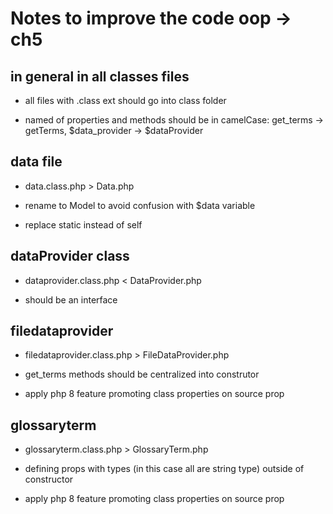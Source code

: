# Notes to improve the code oop -> ch5

## in general in all classes files

- all files with .class ext should go into class folder

- named of properties and methods should be in camelCase: get_terms -> getTerms, $data_provider -> $dataProvider

## data file

- data.class.php > Data.php

- rename to Model to avoid confusion with $data variable

- replace static instead of self

##  dataProvider class

- dataprovider.class.php < DataProvider.php


- should be an interface 

## filedataprovider

- filedataprovider.class.php > FileDataProvider.php

- get_terms methods should be centralized into construtor

- apply php 8 feature promoting class properties on source prop


## glossaryterm

- glossaryterm.class.php > GlossaryTerm.php

- defining props with types (in this case all are string type) outside of constructor 

- apply php 8 feature promoting class properties on source prop

